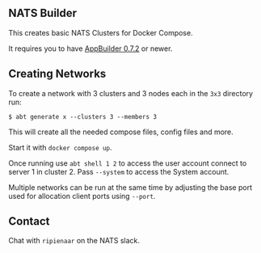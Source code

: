 ## NATS Builder

This creates basic NATS Clusters for Docker Compose.

It requires you to have [AppBuilder 0.7.2](https://choria-io.github.io/appbuilder/) or newer.

## Creating Networks

To create a network with 3 clusters and 3 nodes each in the `3x3` directory run:

```
$ abt generate x --clusters 3 --members 3
```

This will create all the needed compose files, config files and more.

Start it with `docker compose up`.

Once running use `abt shell 1 2` to access the user account connect to server 1 in cluster 2.  Pass `--system` to access
the System account.

Multiple networks can be run at the same time by adjusting the base port used for allocation client ports using 
`--port`.

## Contact

Chat with `ripienaar` on the NATS slack.
